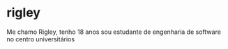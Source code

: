 # rigley
Me chamo Rigley, tenho 18 anos sou estudante de engenharia de software no centro universitários
